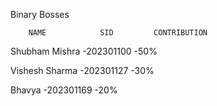 Binary Bosses <br />

        NAME            SID         CONTRIBUTION
   Shubham Mishra     -202301100       -50%
   
   Vishesh Sharma     -202301127       -30%
   
   Bhavya             -202301169       -20%
